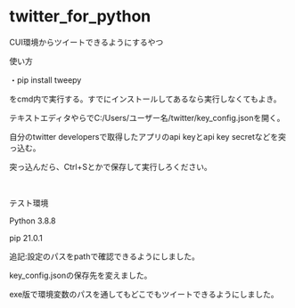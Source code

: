 # twitter_for_python
<p>CUI環境からツイートできるようにするやつ</p>

<p>使い方</p>

<p>・pip install tweepy</p>
<p>をcmd内で実行する。すでにインストールしてあるなら実行しなくてもよき。</p>
<pp>テキストエディタやらでC:/Users/ユーザー名/twitter/key_config.jsonを開く。</p>
<p>自分のtwitter developersで取得したアプリのapi keyとapi key secretなどを突っ込む。</p>
<p>突っ込んだら、Ctrl+Sとかで保存して実行しろください。</p>
<br>
<p>テスト環境</p>
<p>Python 3.8.8</p>
<p>pip 21.0.1</p>

<p>追記:設定のパスをpathで確認できるようにしました。</p>
<p>key_config.jsonの保存先を変えました。</p>
<p>exe版で環境変数のパスを通してもどこでもツイートできるようにしました。</p>
